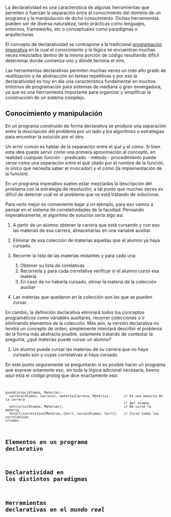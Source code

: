 La declaratividad es una característica de algunas herramientas que permiten o fuerzan la separación entre el conocimiento del dominio de un programa y la manipulación de dicho conocimiento. Dichas herramientas pueden ser de diversa naturaleza, tanto prácticas como lenguajes, entornos, frameworks, etc o conceptuales como paradigmas o arquitecturas.

El concepto de declaratividad se contrapone a la tradicional [programación imperativa](programacion-imperativa.html) en la cual el conocimiento y la lógica se encuentran muchas veces mezclados dentro de la misma porción de código resultando difícil determinar donde comienza uno y dónde termina el otro.

Las herramientas declarativas permiten muchas veces un más alto grado de reutilización y de abstracción en tareas repetitivas y por eso la declaratividad es hoy en día una característica fundamental en muchos entornos de programación para sistemas de mediana o gran envergadura, ya que es una herrramienta importante para organizar y simplificar la construcción de un sistema complejo.

Conocimiento y manipulación
---------------------------

En un programa construido de forma declarativa se produce una separación entre la descripción del problema por un lado y los algoritmos o estrategias para encontrar la solución por el otro.

Un error común es hablar de la separación entre el *qué* y el *cómo*. Si bien esta idea puede servir como una primera aproximación al concepto, en realidad cualquier función - predicado - método - procedimiento puede verse como una separación entre el *qué* (dado por el nombre de la función, lo único que necesita saber el invocador) y el *cómo* (la implementación de la función).

En un programa imperativo suelen estar mezcladas la descripción del problema con la estrategia de resolución, a tal punto que muchas veces es difícil de detectar cuál es el problema que se está tratando de solucionar.

Para verlo mejor es conveniente bajar a un ejemplo, para eso vamos a pensar en el sistema de correlatividades de la facultad. Pensando imperativamente, el algoritmo de solución sería algo así:

1.  A partir de un alumno obtener la carrera que está cursando y con eso las materias de esa carrera, almacenarlas en una variable auxiliar.
2.  Eliminar de esa colección de materias aquellas que el alumno ya haya cursado.
3.  Recorrer la lista de las materias restantes y para cada una:
    1.  Obtener su lista de corelativas
    2.  Recorrerla y para cada correlativa verificar si el alumno cursó esa materia
    3.  En caso de no haberla cursado, elimar la materia de la colección auxiliar

4.  Las materias que quedaron en la colección son las que se pueden cursar.

En cambio, la definición declarativa eliminará todos los conceptos programáticos como variables auxiliares, recorrer colecciones o ir eliminando elementos de la colección. Más aún, la versión declarativa no tendrá un concepto de orden, simplemente intentará describir el problema de la forma más abstracta posible, solamente tratando de contestar la pregunta, ¿qué materias puede cursar un alumno?

1.  Un alumno puede cursar las materias de su carrera que no haya cursado aún y cuyas correlativas sí haya cursado.

En este punto seguramente se preguntarán si es posible hacer un programa que exprese solamente eso, sin toda la lógica adicional necesaria, bueno aquí está el código prolog que dice exactamente eso: <code>

    puedeCursar(Alumno, Materia):-
      carrera(Alumno, Carrera), materia(Carrera, Materia),       // Es una materia de la carrera 
                                                                 // del alumno
      not(curso(Alumno, Materia)),                               // No cursó la materia
      forall(correlativa(Materia, Corr), curso(Alumno, Corr)).   // Cursó todas las correlativas
    </code>

Elementos en un programa declarativo
------------------------------------

Declaratividad en los distintos paradigmas
------------------------------------------

Herramientas declarativas en el *mundo real*
--------------------------------------------
